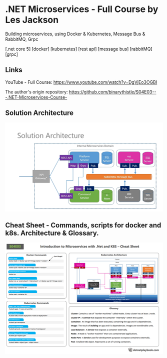 # .NET Microservices - Full Course by Les Jackson

Building microservices, using Docker & Kubernetes, Message Bus & RabbitMQ, Grpc

[.net core 5] [docker] [kubernetes] [rest api] [message bus] [rabbitMQ] [grpc]

## Links

YouTube - Full Course: https://www.youtube.com/watch?v=DgVjEo3OGBI

The author's origin repository: https://github.com/binarythistle/S04E03---.NET-Microservices-Course-

## Solution Architecture
![solution_architecture](https://github.com/rsaitov/Learning/blob/master/.net/lesja/microservices/Materials/solution_acrchitecture.png)

## Cheat Sheet - Commands, scripts for docker and k8s. Architecture & Glossary.
![cheatsheet](https://github.com/rsaitov/Learning/blob/master/.net/lesja/microservices/Materials/s04e03_cheatsheet.png)
